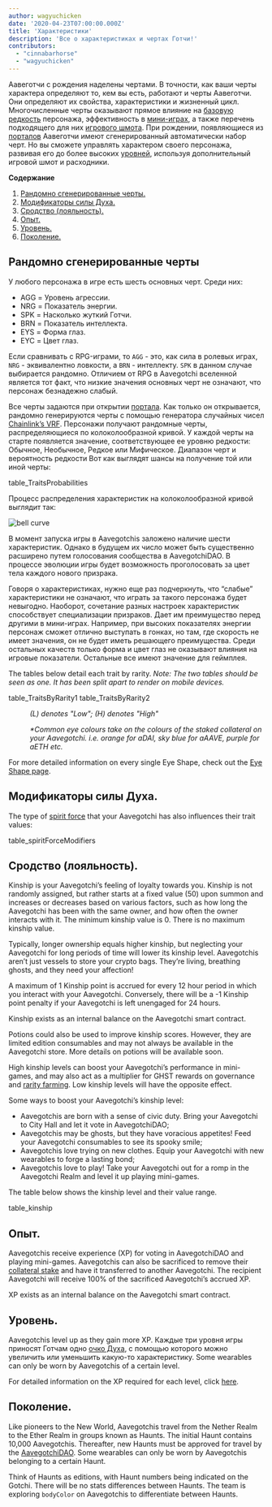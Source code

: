 ```yaml
---
author: wagyuchicken
date: '2020-04-23T07:00:00.000Z'
title: 'Характеристики'
description: 'Все о характеристиках и чертах Готчи!'
contributors:
  - "cinnabarhorse"
  - "wagyuchicken"
---
```


Аавеготчи с рождения наделены чертами. В точности, как ваши черты характера определяют то, кем вы есть, работают и черты Аавеготчи. Они определяют их свойства, характеристики и жизненный цикл. Многочисленные черты оказывают прямое влияние на [базовую редкость](/rarity-farming#base-rarity-score) персонажа, эффективность в [мини-играх](/minigames), а также перечень подходящего для них [игрового шмота](/wearables). При рождении, появляющиеся из [порталов](/portals) Аавеготчи имеют сгенерированный автоматически набор черт. Но вы сможете управлять характером своего персонажа, развивая его до более высоких <a href=#level>уровней</a>, используя дополнительный игровой шмот и расходники. 

<div class="contentsBox">

**Содержание**

<ol>
<li><a href=#randomly-generated-traits>Рандомно сгенерированные черты. </a></li>
<li><a href=#spirit-force-trait-modifiers>Модификаторы силы Духа.</a></li>
<li><a href=#kinship>Сродство (лояльность).</a></li>
<li><a href=#experience>Опыт.</a></li>
<li><a href=#level>Уровень.</a></li>
<li><a href=#haunt>Поколение.</a></li>
</ol>

</div>

## Рандомно сгенерированные черты
У любого персонажа в игре есть шесть основных черт. Среди них:

* AGG = Уровень агрессии.
* NRG = Показатель энергии.
* SPK = Насколько жуткий Готчи.
* BRN = Показатель интеллекта.
* EYS = Форма глаз.
* EYC = Цвет глаз.

Если сравнивать с RPG-играми, то `AGG` - это, как сила в ролевых играх, `NRG` - эквивалентно ловкости, а `BRN` - интеллекту. `SPK` в данном случае выбирается рандомно. Отличием от RPG в Aavegotchi вселенной является тот факт, что низкие значения основных черт не означают, что персонаж безнадежно слабый.

Все черты задаются при открытии [портала](/portals). Как только он открывается, рандомно генерируются черты с помощью генератора случайных чисел [Chainlink’s VRF](/glossary#chainlink-vrf). Персонажи получают рандомные черты, распределяющиеся по колоколообразной кривой. У каждой черты на старте появляется значение, соответствующее ее уровню редкости: Обычное, Необычное, Редкое или Мифическое. Диапазон черт и вероятность редкости Вот как выглядят шансы на получение той или иной черты:

table_TraitsProbabilities

Процесс распределения характеристик на колоколообразной кривой выглядит так:

<img class="bodyImage" src="/traits/bell_curve.png" alt = "bell curve" />

В момент запуска игры в Aavegotchis заложено наличие шести характеристик. Однако в будущем их число может быть существенно расширено путем голосования сообщества в AavegotchiDAO. В процессе эволюции игры будет возможность проголосовать за цвет тела каждого нового призрака.

Говоря о характеристиках, нужно еще раз подчеркнуть, что “слабые” характеристики не означают, что играть за такого персонажа будет невыгодно. Наоборот, сочетание разных настроек характеристик способствует специализации призраков. Дает им преимущество перед другими в мини-играх. Например, при высоких показателях энергии персонаж сможет отлично выступать в гонках, но там, где скорость не имеет значения, он не будет иметь решающего преимущества. Среди остальных качеств только форма и цвет глаз не оказывают влияния на игровые показатели. Остальные все имеют значение для геймплея.

The tables below detail each trait by rarity. *Note: The two tables should be seen as one. It has been split apart to render on mobile devices.*

table_TraitsByRarity1 table_TraitsByRarity2
<p style="margin-left: 3.0em"><i> (L) denotes "Low"; (H) denotes "High" </i></p>
<p style="margin-left: 3.0em"><i> *Common eye colours take on the colours of the staked collateral on your Aavegotchi. i.e. orange for aDAI, sky blue for aAAVE, purple for aETH etc. </i></p>

For more detailed information on every single Eye Shape, check out the [Eye Shape page](/eye-shape).

## Модификаторы силы Духа.

The type of [spirit force](/atokens) that your Aavegotchi has also influences their trait values:

table_spiritForceModifiers

## Сродство (лояльность).
Kinship is your Aavegotchi’s feeling of loyalty towards you. Kinship is not randomly assigned, but rather starts at a fixed value (50) upon summon and increases or decreases based on various factors, such as how long the Aavegotchi has been with the same owner, and how often the owner interacts with it. The minimum kinship value is 0. There is no maximum kinship value.

Typically, longer ownership equals higher kinship, but neglecting your Aavegotchi for long periods of time will lower its kinship level. Aavegotchis aren’t just vessels to store your crypto bags. They’re living, breathing ghosts, and they need your affection!

A maximum of 1 Kinship point is accrued for every 12 hour period in which you interact with your Aavegotchi. Conversely, there will be a -1 Kinship point penalty if your Aavegotchi is left unengaged for 24 hours.

Kinship exists as an internal balance on the Aavegotchi smart contract.

Potions could also be used to improve kinship scores. However, they are limited edition consumables and may not always be available in the Aavegotchi store. More details on potions will be available soon.

High kinship levels can boost your Aavegotchi’s performance in mini-games, and may also act as a multiplier for GHST rewards on governance and [rarity farming](/rarity-farming). Low kinship levels will have the opposite effect.

Some ways to boost your Aavegotchi’s kinship level:

* Aavegotchis are born with a sense of civic duty. Bring your Aavegotchi to City Hall and let it vote in AavegotchiDAO;
* Aavegotchis may be ghosts, but they have voracious appetites! Feed your Aavegotchi consumables to see its spooky smile;
* Aavegotchis love trying on new clothes. Equip your Aavegotchi with new wearables to forge a lasting bond;
* Aavegotchis love to play! Take your Aavegotchi out for a romp in the Aavegotchi Realm and level it up playing mini-games.

The table below shows the kinship level and their value range.

table_kinship


## Опыт.
Aavegotchis receive experience (XP) for voting in AavegotchiDAO and playing mini-games. Aavegotchis can also be sacrificed to remove their [collateral stake](/atokens) and have it transferred to another Aavegotchi. The recipient Aavegotchi will receive 100% of the sacrificed Aavegotchi’s accrued XP.

XP exists as an internal balance on the Aavegotchi smart contract.

## Уровень.
Aavegotchis level up as they gain more XP. Каждые три уровня игры приносят Готчам одно [очко Духа](/glossary#spirit-point), с помощью которого можно увеличить или уменьшить какую-то характеристику. Some wearables can only be worn by Aavegotchis of a certain level.

For detailed information on the XP required for each level, click [here](/xp).

## Поколение.
Like pioneers to the New World, Aavegotchis travel from the Nether Realm to the Ether Realm in groups known as Haunts. The initial Haunt contains 10,000 Aavegotchis. Thereafter, new Haunts must be approved for travel by the [AavegotchiDAO](/dao). Some wearables can only be worn by Aavegotchis belonging to a certain Haunt.

Think of Haunts as editions, with Haunt numbers being indicated on the Gotchi. There will be no stats differences between Haunts. The team is exploring `bodyColor` on Aavegotchis to differentiate between Haunts.